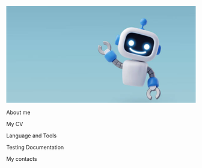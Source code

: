 ![Header](https://github.com/ElenaKukhto/ElenaKukhto/blob/main/assets/Screenshot_2.png)

About me

My CV

Language and Tools

Testing Documentation

My contacts